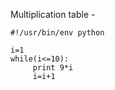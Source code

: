 Multiplication table  -
~~~~~~~~
#!/usr/bin/env python

i=1
while(i<=10):
     print 9*i
     i=i+1
~~~~~~~~

